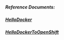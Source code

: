 ##### Reference Documents:
##### [HelloDocker](https://github.com/rahulvaish/ReferenceDocuments/tree/master/UnderstandingDocker)
##### [HelloDockerToOpenShift](https://github.com/rahulvaish/ReferenceDocuments/blob/master/UnderstandingDocker/HelloDockerToOpenShift.docx)
